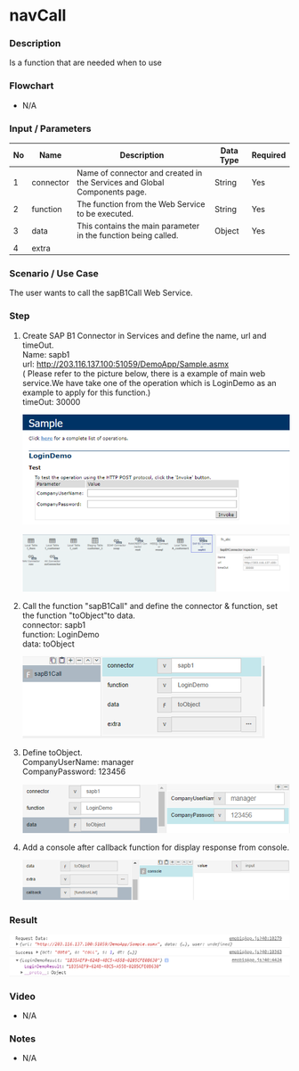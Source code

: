 # navCall

### Description

Is a function that are needed when to use

### Flowchart

- N/A 

### Input / Parameters

| No | Name | Description | Data Type | Required |
| ------ | ------ | ------ |------ | ------ |
| 1 | connector | Name of connector and created in the Services and Global Components page. | String | Yes  |
| 2 | function | The function from the Web Service to be executed. | String | Yes  |
| 3 | data | This contains the main parameter in the function being called. | Object | Yes |
| 4 | extra |  |  |  |

### Scenario / Use Case

The user wants to call the sapB1Call Web Service.

### Step

1. Create SAP B1 Connector in Services and         define the name, url and timeOut.
   <br>Name: sapb1<br>
   url: http://203.116.137.100:51059/DemoApp/Sample.asmx<br> ( Please refer to the picture below, there is a example of main web service.We have take one of the operation which is LoginDemo as an example to apply for this function.)<br>
   timeOut: 30000
   
   ![](../../../../document/function/Dataset/sapB1Call/sapB1Call-step-1.png?raw=true)
   
   ![](../../../../document/function/Dataset/sapB1Call/sapB1Call-step-2.png?raw=true)
   
2. Call the function "sapB1Call" and define           the connector & function, set the                    function "toObject"to data.
   <br>
   connector: sapb1<br>
   function: LoginDemo<br>
   data: toObject<br>
   
   ![](../../../../document/function/Dataset/sapB1Call/sapB1Call-step-3.png?raw=true)
   
3. Define toObject.
   <br>
   CompanyUserName: manager<br>
   CompanyPassword: 123456<br>

   ![](../../../../document/function/Dataset/sapB1Call/sapB1Call-step-4.png?raw=true)
  
4. Add a console after callback function for       display response from console.   
   
   ![](../../../../document/function/Dataset/sapB1Call/sapB1Call-step-5.png?raw=true)
 
### Result
   
![](../../../../document/function/Dataset/sapB1Call/sapB1Call-result-1.png?raw=true)

### Video

- N/A

<!--[![Video](http://i.imgur.com/Ot5DWAW.png)](https://youtu.be/StTqXEQ2l-Y?t=35s)-->

### Notes

- N/A